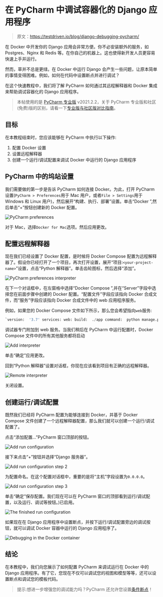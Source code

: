 # 在 PyCharm 中调试容器化的 Django 应用程序

> 原文：<https://testdriven.io/blog/django-debugging-pycharm/>

在 Docker 中开发你的 Django 应用会非常方便。你不必安装额外的服务，如 Postgres、Nginx 和 Redis 等。在你自己的机器上。这也使得新开发人员更容易快速上手并运行。

然而，草并不总是更绿。在 Docker 中运行 Django 会产生一些问题，让原本简单的事情变得困难。例如，如何在代码中设置断点并进行调试？

在这个快速教程中，我们将了解 PyCharm 如何通过其远程解释器和 Docker 集成来帮助调试容器化的 Django 应用程序。

> 本帖使用的是 [PyCharm 专业版](https://www.jetbrains.com/pycharm/) v2021.2.2，关于 PyCharm 专业版和社区(免费)版的区别，请看一下[专业版与社区版对比指南](https://www.jetbrains.com/pycharm/features/editions_comparison_matrix.html)。

## 目标

在本教程结束时，您应该能够在 PyCharm 中执行以下操作:

1.  配置 Docker 设置
2.  设置远程解释器
3.  创建一个运行/调试配置来调试 Docker 中运行的 Django 应用程序

## PyCharm 中的坞站设置

我们需要做的第一步是告诉 PyCharm 如何连接 Docker。为此，打开 PyCharm 设置(`PyCharm > Preferences`用于 Mac 用户，或者`File > Settings`用于 Windows 和 Linux 用户)，然后展开“构建、执行、部署”设置。单击“Docker ”,然后单击“+”按钮创建新的 Docker 配置。

![PyCharm preferences](img/ec5605298f2ae6fa3bff393faaedec1f.png)

对于 Mac，选择`Docker for Mac`选项。然后应用更改。

## 配置远程解释器

现在我们已经设置了 Docker 配置，是时候将 Docker Compose 配置为远程解释器了。假设你已经打开了一个项目，再次打开设置，展开“项目:`<your-project-name>`”设置，点击“Python 解释器”。单击齿轮图标，然后选择“添加”。

![PyCharm preferences interpreter](img/3bd35b95627c369b7e89e6586418c5c3.png)

在下一个对话框中，在左窗格中选择“Docker Compose ”,并在“Server”字段中选择您在前面步骤中创建的 Docker 配置。“配置文件”字段应该指向 Docker 合成文件，而“服务”字段应该指向 Docker 合成文件中的 web 应用程序服务。

例如，如果您的 Docker Compose 文件如下所示，那么您会希望指向`web`服务:

```py
`version:  '3.7' services: web: build:  ./app command:  python manage.py runserver 0.0.0.0:8000 volumes: -  ./app/:/usr/src/app/ ports: -  8008:8000 env_file: -  ./.env.dev depends_on: -  db db: image:  postgres:12.0-alpine volumes: -  postgres_data:/var/lib/postgresql/data/ environment: -  POSTGRES_USER=hello_django -  POSTGRES_PASSWORD=hello_django -  POSTGRES_DB=hello_django_dev volumes: postgres_data:` 
```

调试器专门附加到 web 服务。当我们稍后在 PyCharm 中运行配置时，Docker Compose 文件中的所有其他服务都将启动

![Add interpreter](img/d9b0a5a7e924860116ac5e933690f42c.png)

单击“确定”应用更改。

回到“Python 解释器”设置对话框，你现在应该看到项目有正确的远程解释器。

![Remote interpreter](img/f99dd236ed9f1762d5f3f4967c79dba1.png)

关闭设置。

## 创建运行/调试配置

既然我们已经将 PyCharm 配置为能够连接到 Docker，并基于 Docker Compose 文件创建了一个远程解释器配置，那么我们就可以创建一个运行/调试配置了。

点击“添加配置...”PyCharm 窗口顶部的按钮。

![Add run configuration](img/0fa9230b5930cf6bcc9449789418d233.png)

接下来点击“+”按钮并选择“Django 服务器”。

![Add run configuration step 2](img/53d493490e2e73ba82c005a4e1f46849.png)

为配置命名。在这个配置对话框中，重要的是将“主机”字段设置为`0.0.0.0`。

![Add run configuration step 3](img/9df2e1e33d23fbf470fddfea85c69d2d.png)

单击“确定”保存配置。我们现在可以在 PyCharm 窗口的顶部看到运行/调试配置，以及运行、调试等按钮。)已启用。

![The finished run configuration](img/9f0cfc12458af793133163a5622627f1.png)

如果现在在 Django 应用程序中设置断点，并按下运行/调试配置旁边的调试按钮，就可以调试 Docker 容器中运行的 Django 应用程序了。

![Debugging in the Docker container](img/c4319c5a0bd043c96d564296d3cdd33c.png)

## 结论

在本教程中，我们向您展示了如何配置 PyCharm 来调试运行在 Docker 中的 Django 应用程序。有了它，您现在不仅可以调试您的视图和模型等等，还可以设置断点和调试您的模板代码。

> 提示:想进一步增强您的调试能力吗？PyCharm 还允许您设置[条件断点](https://www.jetbrains.com/pycharm/guide/tips/conditional-breakpoints/)！